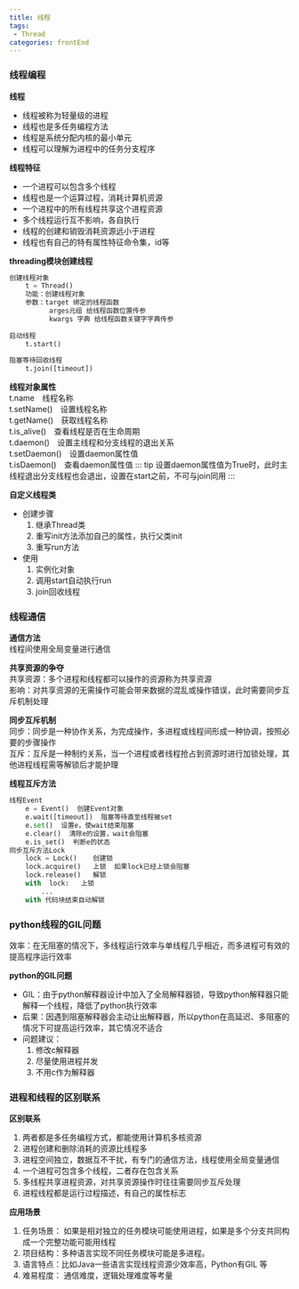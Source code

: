 ```yaml
---
title: 线程
tags: 
 - Thread
categories: frontEnd
---
```


### 线程编程
**线程** 
* 线程被称为轻量级的进程
* 线程也是多任务编程方法
* 线程是系统分配内核的最小单元
* 线程可以理解为进程中的任务分支程序
        
**线程特征**
* 一个进程可以包含多个线程
* 线程也是一个运算过程，消耗计算机资源
* 一个进程中的所有线程共享这个进程资源
* 多个线程运行互不影响，各自执行
* 线程的创建和销毁消耗资源远小于进程
* 线程也有自己的特有属性特征命令集，id等
        
**threading模块创建线程**  
```python
创建线程对象
    t = Thread()
    功能：创建线程对象
    参数：target 绑定的线程函数
          arges元组 给线程函数位置传参
          kwargs 字典 给线程函数关键字字典传参
        
启动线程
    t.start()
        
阻塞等待回收线程
    t.join([timeout])
```
            
**线程对象属性**  
t.name&emsp;线程名称  
t.setName()&emsp;设置线程名称  
t.getName()&emsp;获取线程名称  
t.is_alive()&emsp;查看线程是否在生命周期  
t.daemon()&emsp;设置主线程和分支线程的退出关系  
t.setDaemon()&emsp;设置daemon属性值  
t.isDaemon()&emsp;查看daemon属性值
::: tip
设置daemon属性值为True时，此时主线程退出分支线程也会退出，设置在start之前，不可与join同用
:::
        
**自定义线程类**  
* 创建步骤
  1. 继承Thread类
  2. 重写init方法添加自己的属性，执行父类init
  3. 重写run方法
* 使用
  1. 实例化对象
  2. 调用start自动执行run
  3. join回收线程
            
### 线程通信
**通信方法**  
线程间使用全局变量进行通信
        
**共享资源的争夺**  
共享资源：多个进程和线程都可以操作的资源称为共享资源  
影响：对共享资源的无需操作可能会带来数据的混乱或操作错误，此时需要同步互斥机制处理
        
**同步互斥机制**  
同步：同步是一种协作关系，为完成操作，多进程或线程间形成一种协调，按照必要的步骤操作  
互斥：互斥是一种制约关系，当一个进程或者线程抢占到资源时进行加锁处理，其他进程线程需等解锁后才能护理
        
**线程互斥方法**  
```python
线程Event 
    e = Event()  创建Event对象
    e.wait([timeout])  阻塞等待直至线程被set
    e.set()  设置e，使wait结束阻塞
    e.clear()  清除e的设置，wait会阻塞
    e.is_set()  判断e的状态
同步互斥方法Lock
    lock = Lock()    创建锁
    lock.acquire()   上锁  如果lock已经上锁会阻塞
    lock.release()   解锁 
    with  lock:   上锁
        ...
    with 代码块结束自动解锁
```
            
### python线程的GIL问题
效率：在无阻塞的情况下，多线程运行效率与单线程几乎相近，而多进程可有效的提高程序运行效率
    
**python的GIL问题**  
* GIL：由于python解释器设计中加入了全局解释器锁，导致python解释器只能解释一个线程，降低了python执行效率
* 后果：因遇到阻塞解释器会主动让出解释器，所以python在高延迟、多阻塞的情况下可提高运行效率，其它情况不适合
* 问题建议：
    1. 修改c解释器
    2. 尽量使用进程并发
    3. 不用c作为解释器
            
### 进程和线程的区别联系
**区别联系**
1. 两者都是多任务编程方式，都能使用计算机多核资源
2. 进程创建和删除消耗的资源比线程多
3. 进程空间独立，数据互不干扰，有专门的通信方法，线程使用全局变量通信
4. 一个进程可包含多个线程，二者存在包含关系
5. 多线程共享进程资源，对共享资源操作时往往需要同步互斥处理
6. 进程线程都是运行过程描述，有自己的属性标志
        
**应用场景**
1. 任务场景： 如果是相对独立的任务模块可能使用进程，如果是多个分支共同构成一个完整功能可能用线程
2. 项目结构：多种语言实现不同任务模块可能是多进程。
3. 语言特点：比如Java一些语言实现线程资源少效率高，Python有GIL 等
4. 难易程度： 通信难度，逻辑处理难度等考量       

